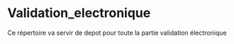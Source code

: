 # Validation_electronique
Ce répertoire va servir de depot pour toute la partie validation électronique
